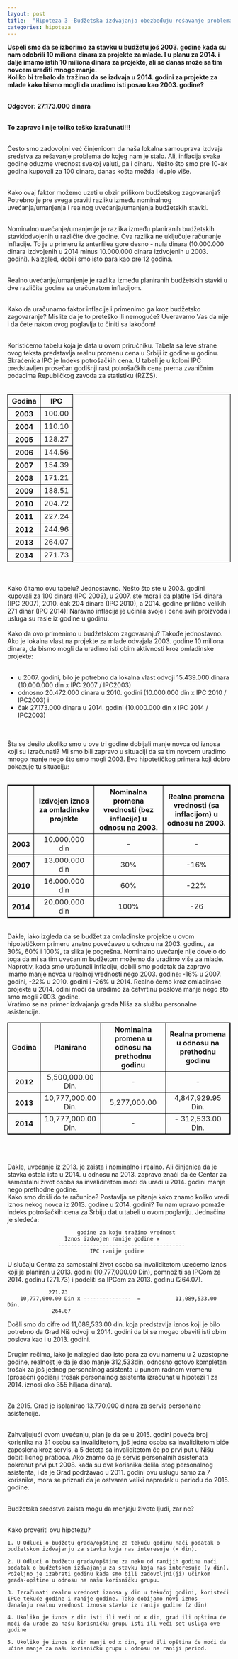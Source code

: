 ```yaml
---
layout: post
title:  "Hipoteza 3 –Budžetska izdvajanja obezbeđuju rešavanje problema kojim se bavimo"
categories: hipoteza
---
```


<style>
table, th, td {
    border: 1px solid black;
    text-align: center;
}
</style>
<div class="justify">
<b>Uspeli smo da se izborimo za stavku u budžetu još 2003. godine kada su nam odobrili 10 miliona dinara za projekte za mlade. I u planu za 2014. i dalje imamo istih 10 miliona dinara za projekte, ali se danas može sa tim novcem uraditi mnogo manje.<br/>
Koliko bi trebalo da tražimo da se izdvaja u 2014. godini za projekte za mlade kako bismo mogli da uradimo isti posao kao 2003. godine?<br/><br/>

Odgovor: 27.173.000 dinara<br/><br/>

To zapravo i nije toliko teško izračunati!!!<br/><br/> </b>

Često smo zadovoljni već činjenicom da naša lokalna samouprava izdvaja sredstva za rešavanje problema do kojeg nam je stalo. Ali, inflacija svake godine oduzme vrednost svakoj valuti, pa i dinaru. Nešto što smo pre 10-ak godina kupovali za 100 dinara, danas košta možda i duplo više. <br/><br/>

Kako ovaj faktor možemo uzeti u obzir prilikom budžetskog zagovaranja?<br/>
Potrebno je pre svega praviti razliku između nominalnog uvećanja/umanjenja i realnog uvećanja/umanjenja budžetskih stavki.<br/><br/> 

Nominalno uvećanje/umanjenje je razlika između planiranih budžetskih stavkiodvojenih u različite dve godine. Ova razlika ne uključuje računanje inflacije. To je u primeru iz anterfilea gore desno - nula dinara (10.000.000 dinara izdvojenih u 2014 minus 10.000.000 dinara izdvojenih u 2003. godini). Naizgled, dobili smo isto para kao pre 12 godina.<br/><br/>

Realno uvećanje/umanjenje je razlika između planiranih budžetskih stavki u dve različite godine sa uračunatom inflacijom.<br/><br/>

Kako da uračunamo faktor inflacije i primenimo ga kroz budžetsko zagovaranje? Mislite da je to preteško ili nemoguće? Uveravamo Vas da nije i da ćete nakon ovog poglavlja to činiti sa lakoćom!<br/><br/>

Koristićemo tabelu koja je data u ovom priručniku. Tabela sa leve strane ovog teksta predstavlja realnu promenu cena u Srbiji iz godine u godinu. Skraćenica IPC je Indeks potrošačkih cena. U tabeli je u koloni IPC predstavljen prosečan godišnji rast potrošačkih cena prema zvaničnim podacima Republičkog zavoda za statistiku (RZZS). <br/><br/>

<table>
<tr>
<th>Godina</th> 
<th>IPC</th> 
</tr>
<tr>
	<th>2003</th>
	<td>100.00</td>
</tr>
<tr>
	<th>2004</th>
	<td>110.10</td>
</tr>
<tr>
	<th>2005</th>
	<td>128.27</td>
</tr>
<tr>
	<th>2006</th>
	<td>144.56</td>
</tr>
<tr>
	<th>2007</th>
	<td>154.39</td>
</tr>
<tr>
	<th>2008</th>
	<td>171.21</td>
</tr>
<tr>
	<th>2009</th>
	<td>188.51</td>
</tr>
<tr>
	<th>2010</th>
	<td>204.72</td>
</tr>
<tr>
	<th>2011</th>
	<td>227.24</td>
</tr>
<tr>
	<th>2012</th>
	<td>244.96</td>
</tr>
<tr>
	<th>2013</th>
	<td>264.07</td>
</tr>
<tr>
	<th>2014</th>
	<td>271.73</td>
</tr>
</table>
<br/><br/>
Kako čitamo ovu tabelu? Jednostavno. Nešto što ste u 2003. godini kupovali za 100 dinara (IPC 2003), u 2007. ste morali da platite 154 dinara (IPC 2007), 2010. čak 204 dinara (IPC 2010), a 2014. godine prilično velikih 271 dinar (IPC 2014)! Naravno inflacija je učinila svoje i cene svih proizvoda i usluga su rasle iz godine u godinu.<br/><br/>
Kako da ovo primenimo u budžetskom zagovaranju? Takođe jednostavno. Ako je lokalna vlast na projekte za mlade odvajala 2003. godine 10 miliona dinara, da bismo mogli da uradimo isti obim aktivnosti kroz omladinske projekte:<br/><br/>
<ul>
<li>u 2007. godini, bilo je potrebno da lokalna vlast odvoji 15.439.000 dinara (10.000.000 din x IPC 2007 / IPC2003)  </li>
<li>odnosno 20.472.000 dinara u 2010. godini (10.000.000 din x IPC 2010 / IPC2003) i </li> 
<li>čak 27.173.000 dinara u 2014. godini (10.000.000 din x IPC 2014 / IPC2003) </li>
</ul>
<br/><br/>
Šta se desilo ukoliko smo u ove tri godine dobijali manje novca od iznosa koji su izračunati? Mi smo bili zapravo u situaciji da sa tim novcem uradimo mnogo manje nego što smo mogli 2003. Evo hipotetičkog primera koji dobro pokazuje tu situaciju:
<br/><br/>
<table>
	<tr>
		<th></th>
		<th>Izdvojen iznos za omladinske projekte</th>
		<th>Nominalna promena vrednosti (bez inflacije) u odnosu na 2003.</th>
		<th>Realna promena vrednosti (sa inflacijom) u odnosu na 2003.</th>
	</tr>
	<tr>
		<th>2003</th>
		<td>10.000.000 din</td>
		<td>-</td>
		<td>-</td>
	</tr>
	<tr>
		<th>2007</th>
		<td>13.000.000 din </td>
		<td>30% </td>
		<td>-16% </td>
	</tr>
	<tr>
		<th>2010</th>
		<td>16.000.000 din </td>
		<td>60% </td>
		<td>-22% </td>
	</tr>
	<tr>
		<th>2014</th>
		<td>20.000.000 din </td>
		<td>100% </td>
		<td>-26 </td>
	</tr>
</table>
<br/>
Dakle, iako izgleda da se budžet za omladinske projekte u ovom hipotetičkom primeru znatno povećavao u odnosu na 2003. godinu, za 30%, 60% i 100%, ta slika je pogrešna. Nominalno uvećanje nije dovelo do toga da mi sa tim uvećanim budžetom možemo da uradimo više za mlade. Naprotiv, kada smo uračunali inflaciju, dobili smo podatak da zapravo imamo manje novca u realnoj vrednosti nego 2003. godine: -16% u 2007. godini, -22% u 2010. godini i -26% u 2014. Realno ćemo kroz omladinske projekte u 2014. odini moći da uradimo za četvrtinu poslova manje nego što smo mogli 2003. godine. 
<br/>
Vratimo se na primer izdvajanja grada Niša za službu personalne asistencije. 
<br/>

<table>
	<tr>
		<th>Godina</th>
		<th>Planirano</th>
		<th>Nominalna promena u odnosu na prethodnu godinu</th>
		<th>Realna promena u odnosu na prethodnu godinu</th>
	</tr>
	<tr>
		<th>2012</th>
		<td>5,500,000.00 Din.</td>
		<td> - </td>
		<td> - </td>
	</tr>
	<tr>
		<th>2013</th>
		<td>10,777,000.00 Din.</td>
		<td>5,277,000.00</td>
		<td>4,847,929.95 Din.</td>
	</tr>
	<tr>
		<th>2014</th>
		<td>10,777,000.00 Din.</td>
		<td> - </td>
		<td>- 312,533.00 Din.</td>
	</tr>
</table>
<br/><br/>

Dakle, uvećanje iz 2013. je zaista i nominalno i realno. Ali činjenica da je stavka ostala ista u 2014. u odnosu na 2013. zapravo znači da će Centar za samostalni život osoba sa invaliditetom moći da uradi u 2014. godini manje nego prethodne godine. <br/>
Kako smo došli do te računice? Postavlja se pitanje kako znamo koliko vredi iznos nekog novca iz 2013. godine u 2014. godini? Tu nam upravo pomaže indeks potrošačkih cena za Srbiju dat u tabeli u ovom poglavlju. Jednačina je sledeća: <br/> </div>




		                  godine za koju tražimo vrednost
                      Iznos izdvojen ranije godine x
		            ----------------------------------------             
		                      IPC ranije godine
		         


<div class="justify">
U slučaju Centra za samostalni život osoba sa invaliditetom uzećemo iznos koji je planiran u 2013. godini (10,777,000.00 Din), pomnožiti sa IPCom za 2014. godinu (271.73) i podeliti sa IPCom za 2013. godinu (264.07). <br/> </div>



		         271.73
		10,777,000.00 Din x ---------------  =           11,089,533.00 Din.
		          264.07




<div class="justify">
Došli smo do cifre od 11,089,533.00 din. koja predstavlja iznos koji je bilo potrebno da Grad Niš odvoji u 2014. godini da bi se mogao obaviti isti obim poslova kao i u 2013. godini. 
<br/><br/>
Drugim rečima, iako je naizgled dao isto para za ovu namenu u 2 uzastopne godine, realnost je da je dao manje 312,533din, odnosno gotovo kompletan trošak za još jednog personalnog asistenta u punom radnom vremenu (prosečni godišnji trošak personalnog asistenta izračunat u hipotezi 1 za 2014. iznosi oko 355 hiljada dinara). <br/><br/>

Za 2015. Grad je isplanirao 13.770.000 dinara za servis personalne asistencije. <br/><br/>


Zahvaljujući ovom uvećanju, plan je da se u 2015. godini poveća broj korisnika na 31 osobu sa invaliditetom, još jedna osoba sa invaliditetom biće zaposlena kroz servis, a 5 deteta sa invaliditetom će po prvi put u Nišu dobiti ličnog pratioca. Ako znamo da je servis personalnih asistenata pokrenut prvi put 2008. kada su dva korisnika delila istog personalnog asistenta, i da je Grad podržavao u 2011. godini ovu uslugu samo za 7 korisnika, mora se priznati da je ostvaren veliki napredak u periodu do 2015. godine.<br/><br/>

Budžetska sredstva zaista mogu da menjaju živote ljudi, zar ne? <br/><br/> </div>


Kako proveriti ovu hipotezu?


	1. U Odluci o budžetu grada/opštine za tekuću godinu naći podatak o budžetskom izdvajanju za stavku koja nas interesuje (x din). 

	2. U Odluci o budžetu grada/opštine za neku od ranijih godina naći podatak o budžetskom izdvajanju za stavku koja nas interesuje (y din). Poželjno je izabrati godinu kada smo bili zadovoljni(ji) učinkom grada-opštine u odnosu na našu korisničku grupu.

	3. Izračunati realnu vrednost iznosa y din u tekućoj godini, koristeći IPCe tekuće godine i ranije godine. Tako dobijamo novi iznos – današnju realnu vrednost iznosa stavke iz ranije godine (z din)

	4. Ukoliko je iznos z din isti ili veći od x din, grad ili opština će moći da urade za našu korisničku grupu isti ili veći set usluga ove godine
	
	5. Ukoliko je iznos z din manji od x din, grad ili opština će moći da učine manje za našu korisničku grupu u odnosu na raniji period.
